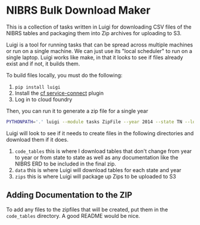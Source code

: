 # NIBRS Bulk Download Maker

This is a collection of tasks written in Luigi for downloading CSV
files of the NIBRS tables and packaging them into Zip archives for
uploading to S3.

Luigi is a tool for running tasks that can be spread across multiple
machines or run on a single machine. We can just use its "local
scheduler" to run on a single laptop. Luigi works like make, in that
it looks to see if files already exist and if not, it builds them.

To build files locally, you must do the following:

1. `pip install luigi`
2. Install the [cf service-connect](https://github.com/18F/cf-service-connect) plugin
3. Log in to cloud foundry

Then, you can run it to generate a zip file for a single year

``` sh
PYTHONPATH='.' luigi --module tasks ZipFile --year 2014 --state TN --local-scheduler
```

Luigi will look to see if it needs to create files in the following
directories and download them if it does.

1. `code_tables` this is where I download tables that don't change
   from year to year or from state to state as well as any
   documentation like the NIBRS ERD to be included in the final zip.
2. `data` this is where Luigi will download tables for each state and year
3. `zips` this is where Luigi will package up Zips to be uploaded to S3

## Adding Documentation to the ZIP

To add any files to the zipfiles that will be created, put them in the
`code_tables` directory. A good README would be nice.
